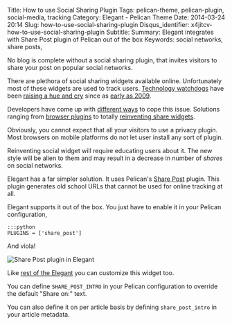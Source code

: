 Title: How to use Social Sharing Plugin
Tags: pelican-theme, pelican-plugin, social-media, tracking
Category: Elegant - Pelican Theme
Date: 2014-03-24 20:14
Slug: how-to-use-social-sharing-plugin
Disqus_identifier: x4jitcv-how-to-use-social-sharing-plugin
Subtitle: 
Summary: Elegant integrates with Share Post plugin of Pelican out of the box
Keywords: social networks, share posts,

No blog is complete without a social sharing plugin, that invites visitors to
share your post on popular social networks. 

There are plethora of social sharing widgets available online. Unfortunately
most of these widgets are used to track users. [Technology
watchdogs](http://techliberation.com/2011/05/20/privacy-solutions-how-to-block-facebooks-like-button-and-other-social-widgets/)
have been [raising a hue and
cry](http://online.wsj.com/news/articles/SB10001424052748704281504576329441432995616#printMode)
since as [early as
2009](https://www.eff.org/deeplinks/2009/09/online-trackers-and-social-networks).

Developers have come up with [different ways](http://fixtracking.com/) to cope
this issue. Solutions ranging from [browser plugins](https://disconnect.me/) to
totally [reinventing share
widgets](http://panzi.github.io/SocialSharePrivacy/).

Obviously, you cannot expect that all your visitors to use a privacy plugin.
Most browsers on mobile platforms do not let user install any sort of plugin.

Reinventing social widget will require educating users about it. The new style
will be alien to them and may result in a decrease in number of *shares* on
social networks.

Elegant has a far simpler solution. It uses Pelican's [Share
Post](https://github.com/getpelican/pelican-plugins/tree/master/share_post)
plugin. This plugin generates old school URLs that cannot be used for online
tracking at all.

Elegant supports it out of the box. You just have to enable it in your Pelican
configuration,

    :::python
    PLUGINS = ['share_post']

And viola!

![Share Post plugin in Elegant](|filename|/images/elegant-theme-share-post-plugin.png)

Like [rest of the Elegant](how-to-customize-elegant) you can customize this
widget too.

You can define `SHARE_POST_INTRO` in your Pelican configuration to override the
default "Share on:" text.

You can also define it on per article basis by defining `share_post_intro` in
your article metadata.

